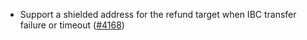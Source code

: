 - Support a shielded address for the refund target when IBC transfer failure or
  timeout ([\#4168](https://github.com/anoma/namada/issues/4168))
